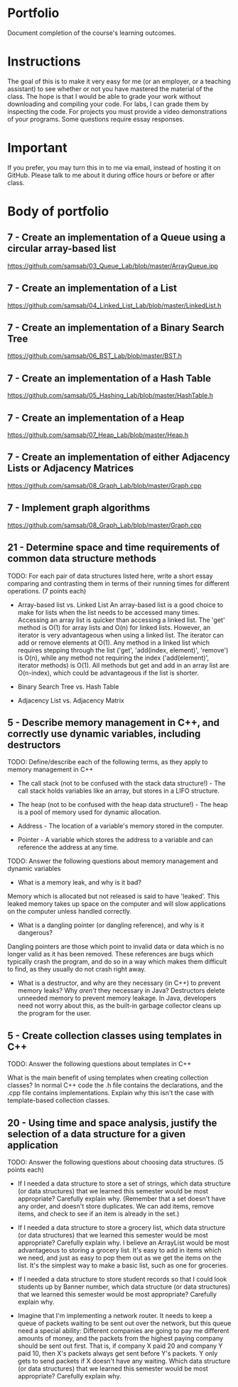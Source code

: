 Portfolio
=========
Document completion of the course's learning outcomes.

Instructions
====
The goal of this is to make it very easy for me (or an employer, or a teaching assistant) to see whether or not you have mastered the material of the class. The hope is that I would be able to grade your work without downloading and compiling your code. For labs, I can grade them by inspecting the code. For projects you must provide a video demonstrations of your programs. Some questions require essay responses.

Important
=========
If you prefer, you may turn this in to me via email, instead of hosting it on GitHub. Please talk to me about it during office hours or before or after class.

Body of portfolio
====

7 - Create an implementation of a Queue using a circular array-based list
----
https://github.com/samsab/03_Queue_Lab/blob/master/ArrayQueue.ipp

7 - Create an implementation of a List
----
https://github.com/samsab/04_Linked_List_Lab/blob/master/LinkedList.h

7 - Create an implementation of a Binary Search Tree
----
https://github.com/samsab/06_BST_Lab/blob/master/BST.h

7 - Create an implementation of a Hash Table
----
https://github.com/samsab/05_Hashing_Lab/blob/master/HashTable.h

7 - Create an implementation of a Heap
----
https://github.com/samsab/07_Heap_Lab/blob/master/Heap.h

7 - Create an implementation of either Adjacency Lists or Adjacency Matrices
----
https://github.com/samsab/08_Graph_Lab/blob/master/Graph.cpp

7 - Implement graph algorithms
----
https://github.com/samsab/08_Graph_Lab/blob/master/Graph.cpp

21 - Determine space and time requirements of common data structure methods
-----
TODO: For each pair of data structures listed here, write a short essay comparing and contrasting them in terms of their running times for different operations. (7 points each)

* Array-based list vs. Linked List
An array-based list is a good choice to make for lists when the list needs to be accessed many times. Accessing an array list is quicker than accessing a linked list. The 'get' method is O(1) for array lists and O(n) for linked lists. However, an iterator is very advantageous when using a linked list. The iterator can add or remove elements at O(1). Any method in a linked list which requires stepping through the list ('get', 'add(index, element)', 'remove') is O(n), while any method not requiring the index ('add(element)', iterator methods) is O(1). All methods but get and add in an array list are O(n-index), which could be advantageous if the list is shorter.

* Binary Search Tree vs. Hash Table


* Adjacency List vs. Adjacency Matrix


5 - Describe memory management in C++, and correctly use dynamic variables, including destructors
----
TODO: Define/describe each of the following terms, as they apply to memory management in C++

* The call stack (not to be confused with the stack data structure!) - 
The call stack holds variables like an array, but stores in a LIFO structure.

* The heap (not to be confused with the heap data structure!) - 
The heap is a pool of memory used for dynamic allocation.

* Address - 
The location of a variable's memory stored in the computer.

* Pointer - 
A variable which stores the address to a variable and can reference the address at any time.

TODO: Answer the following questions about memory management and dynamic variables

* What is a memory leak, and why is it bad?

Memory which is allocated but not released is said to have 'leaked'. This leaked memory takes up space on the computer and will slow applications on the computer unless handled correctly.

* What is a dangling pointer (or dangling reference), and why is it dangerous?

Dangling pointers are those which point to invalid data or data which is no longer valid as it has been removed. These references are bugs which typically crash the program, and do so in a way which makes them difficult to find, as they usually do not crash right away.

* What is a destructor, and why are they necessary (in C++) to prevent memory leaks? Why *aren't* they necessary in Java?
Destructors delete unneeded memory to prevent memory leakage. In Java, developers need not worry about this, as the built-in garbage collector cleans up the program for the user.

5 - Create collection classes using templates in C++
----
TODO: Answer the following questions about templates in C++

What is the main benefit of using templates when creating collection classes?
In normal C++ code the .h file contains the declarations, and the .cpp file contains implementations. Explain why this isn't the case with template-based collection classes.

20 - Using time and space analysis, justify the selection of a data structure for a given application
----
TODO: Answer the following questions about choosing data structures. (5 points each)

* If I needed a data structure to store a set of strings, which data structure (or data structures) that we learned this semester would be most appropriate? Carefully explain why. (Remember that a set doesn't have any order, and doesn't store duplicates. We can add items, remove items, and check to see if an item is already in the set.)


* If I needed a data structure to store a grocery list, which data structure (or data structures) that we learned this semester would be most appropriate? Carefully explain why.
I believe an ArrayList would be most advantageous to storing a grocery list. It's easy to add in items which we need, and just as easy to pop them out as we get the items on the list. It's the simplest way to make a basic list, such as one for groceries.


* If I needed a data structure to store student records so that I could look students up by Banner number, which data structure (or data structures) that we learned this semester would be most appropriate? Carefully explain why.


* Imagine that I'm implementing a network router. It needs to keep a queue of packets waiting to be sent out over the network, but this queue need a special ability: Different companies are going to pay me different amounts of money, and the packets from the highest paying company should be sent out first. That is, if company X paid 20 and company Y paid 10, then X's packets always get sent before Y's packets. Y only gets to send packets if X doesn't have any waiting. Which data structure (or data structures) that we learned this semester would be most appropriate? Carefully explain why.
